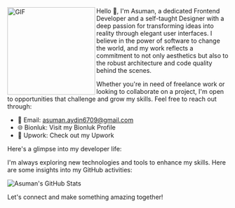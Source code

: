 <img align="left"  alt="GIF" src="https://user-images.githubusercontent.com/74038190/236119160-976a0405-caa7-470c-9356-16d43402ea0a.gif" width="200" height="200" />
Hello 👋, I'm Asuman, a dedicated Frontend Developer and a self-taught Designer with a deep passion for transforming ideas into reality through elegant user interfaces. I believe in the power of software to change the world, and my work reflects a commitment to not only aesthetics but also to the robust architecture and code quality behind the scenes.

Whether you're in need of freelance work or looking to collaborate on a project, I'm open to opportunities that challenge and grow my skills. Feel free to reach out through:

- 📧 Email: asuman.aydin6709@gmail.com
- 🌐 Bionluk: Visit my Bionluk Profile
- 💼 Upwork: Check out my Upwork

Here's a glimpse into my developer life:

I'm always exploring new technologies and tools to enhance my skills. Here are some insights into my GitHub activities:
<p>
  <img src="https://github-readme-stats.vercel.app/api?username=asumanaydinn&show_icons=true&theme=vue" alt="Asuman's GitHub Stats" />
</p>

Let's connect and make something amazing together!





